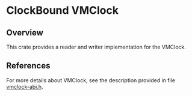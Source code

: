 # ClockBound VMClock

## Overview

This crate provides a reader and writer implementation for the VMClock.

## References

For more details about VMClock, see the description provided in file [vmclock-abi.h](https://github.com/torvalds/linux/blob/master/include/uapi/linux/vmclock-abi.h).
